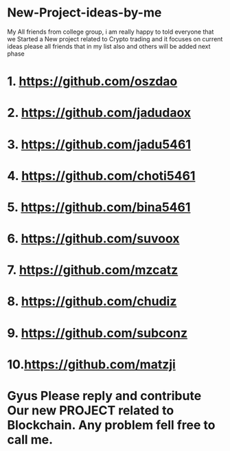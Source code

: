 # New-Project-ideas-by-me
My All friends from college group, i am really happy to told everyone that we Started a New project related to Crypto trading and it focuses on current ideas please all friends that in my list also and others will be added next phase
# 1. https://github.com/oszdao
# 2. https://github.com/jadudaox
# 3. https://github.com/jadu5461
# 4. https://github.com/choti5461
# 5. https://github.com/bina5461
# 6. https://github.com/suvoox
# 7. https://github.com/mzcatz
# 8. https://github.com/chudiz
# 9. https://github.com/subconz
# 10.https://github.com/matzji
# Gyus Please reply and contribute Our new PROJECT related to Blockchain. Any problem fell free to call me.
